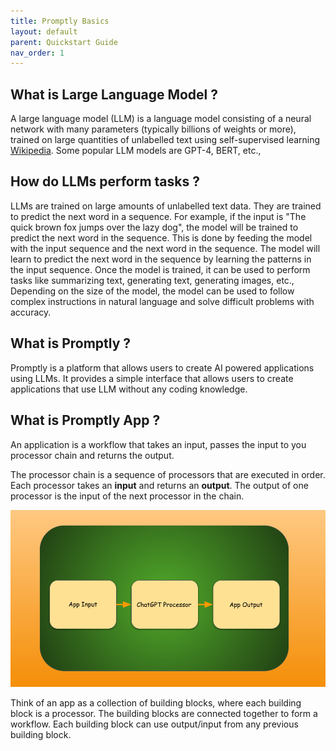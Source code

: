 ```yaml
---
title: Promptly Basics
layout: default
parent: Quickstart Guide
nav_order: 1
---
```

## What is Large Language Model ?
A large language model (LLM) is a language model consisting of a neural network with many parameters (typically billions of weights or more), trained on large quantities of unlabelled text using self-supervised learning [Wikipedia](https://en.wikipedia.org/wiki/Large_language_model). Some popular LLM models are GPT-4, BERT, etc.,

## How do LLMs perform tasks ?
LLMs are trained on large amounts of unlabelled text data. They are trained to predict the next word in a sequence. For example, if the input is "The quick brown fox jumps over the lazy dog", the model will be trained to predict the next word in the sequence. This is done by feeding the model with the input sequence and the next word in the sequence. The model will learn to predict the next word in the sequence by learning the patterns in the input sequence. Once the model is trained, it can be used to perform tasks like summarizing text, generating text, generating images, etc., Depending on the size of the model, the model can be used to follow complex instructions in natural language and solve difficult problems with accuracy.

## What is Promptly ?
Promptly is a platform that allows users to create AI powered applications using LLMs. It provides a simple interface that allows users to create applications that use LLM without any coding knowledge. 


## What is Promptly App ?
An application is a workflow that takes an input, passes the input to you processor chain and returns the output. 

The processor chain is a sequence of processors that are executed in order. Each processor takes an **input** and returns an **output**. The output of one processor is the input of the next processor in the chain. 

![Promptly App Image](../assets/images/quickstart_app_workflow.png)

Think of an app as a collection of building blocks, where each building block is a processor. The building blocks are connected together to form a workflow. Each building block can use output/input from any previous building block.

